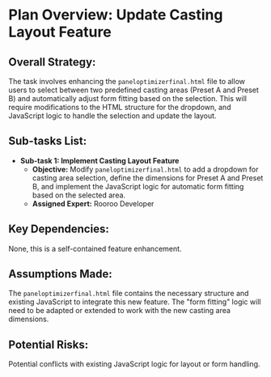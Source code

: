 # Plan Overview: Update Casting Layout Feature

## Overall Strategy:
The task involves enhancing the `paneloptimizerfinal.html` file to allow users to select between two predefined casting areas (Preset A and Preset B) and automatically adjust form fitting based on the selection. This will require modifications to the HTML structure for the dropdown, and JavaScript logic to handle the selection and update the layout.

## Sub-tasks List:
*   **Sub-task 1: Implement Casting Layout Feature**
    *   **Objective:** Modify `paneloptimizerfinal.html` to add a dropdown for casting area selection, define the dimensions for Preset A and Preset B, and implement the JavaScript logic for automatic form fitting based on the selected area.
    *   **Assigned Expert:** Rooroo Developer

## Key Dependencies:
None, this is a self-contained feature enhancement.

## Assumptions Made:
The `paneloptimizerfinal.html` file contains the necessary structure and existing JavaScript to integrate this new feature. The "form fitting" logic will need to be adapted or extended to work with the new casting area dimensions.

## Potential Risks:
Potential conflicts with existing JavaScript logic for layout or form handling.